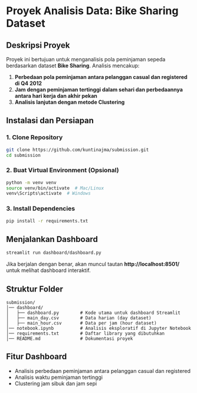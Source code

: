 
# Proyek Analisis Data: Bike Sharing Dataset  

## Deskripsi Proyek  
Proyek ini bertujuan untuk menganalisis pola peminjaman sepeda berdasarkan dataset **Bike Sharing**. Analisis mencakup:  
1. **Perbedaan pola peminjaman antara pelanggan casual dan registered di Q4 2012**  
2. **Jam dengan peminjaman tertinggi dalam sehari dan perbedaannya antara hari kerja dan akhir pekan**  
3. **Analisis lanjutan dengan metode Clustering**  

## Instalasi dan Persiapan  
### 1. Clone Repository  
```bash
git clone https://github.com/kuntinajma/submission.git
cd submission
```

### 2. Buat Virtual Environment (Opsional)
```bash
python -m venv venv
source venv/bin/activate  # Mac/Linux
venv\Scripts\activate  # Windows
```

### 3. Install Dependencies  
```bash
pip install -r requirements.txt
```

## Menjalankan Dashboard  
```bash
streamlit run dashboard/dashboard.py
```
Jika berjalan dengan benar, akan muncul tautan **http://localhost:8501/** untuk melihat dashboard interaktif.  

## Struktur Folder  
```
submission/
│── dashboard/
│   ├── dashboard.py        # Kode utama untuk dashboard Streamlit
│   ├── main_day.csv        # Data harian (day dataset)
│   ├── main_hour.csv       # Data per jam (hour dataset)
│── notebook.ipynb          # Analisis eksploratif di Jupyter Notebook
│── requirements.txt        # Daftar library yang dibutuhkan
│── README.md               # Dokumentasi proyek
```

## Fitur Dashboard  
- Analisis perbedaan peminjaman antara pelanggan casual dan registered  
- Analisis waktu peminjaman tertinggi  
- Clustering jam sibuk dan jam sepi
